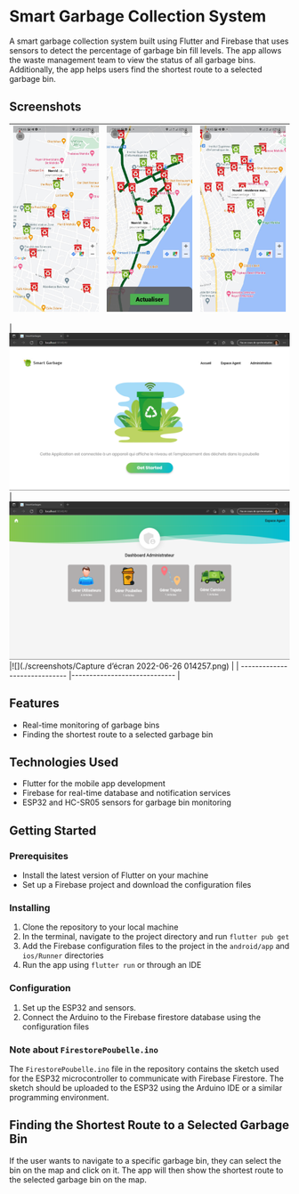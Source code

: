 # Smart Garbage Collection System

A smart garbage collection system built using Flutter and Firebase that uses sensors to detect the percentage of garbage bin fill levels. The app allows the waste management team to view the status of all garbage bins. Additionally, the app helps users find the shortest route to a selected garbage bin.

## Screenshots

| ![](./screenshots/image1.jpg) | ![](./screenshots/image2.jpg) | ![](./screenshots/image3.jpg) |
| ----------------------------- | ----------------------------- | ----------------------------- |


| ![](./screenshots/280270009_441553114325299_3471035679002628739_n.png) | ![](./screenshots/280109543_556011779203584_8357172154625432704_n.png) |![](./screenshots/Capture d’écran 2022-06-26 014257.png) |
| ----------------------------- |----------------------------- |

## Features

- Real-time monitoring of garbage bins
- Finding the shortest route to a selected garbage bin

## Technologies Used

- Flutter for the mobile app development
- Firebase for real-time database and notification services
- ESP32 and HC-SR05 sensors for garbage bin monitoring

## Getting Started

### Prerequisites

- Install the latest version of Flutter on your machine
- Set up a Firebase project and download the configuration files

### Installing

1. Clone the repository to your local machine
2. In the terminal, navigate to the project directory and run `flutter pub get`
3. Add the Firebase configuration files to the project in the `android/app` and `ios/Runner` directories
4. Run the app using `flutter run` or through an IDE

### Configuration

1. Set up the ESP32 and sensors.
2. Connect the Arduino to the Firebase firestore database using the configuration files

### Note about `FirestorePoubelle.ino`

The `FirestorePoubelle.ino` file in the repository contains the sketch used for the ESP32 microcontroller to communicate with Firebase Firestore. The sketch should be uploaded to the ESP32 using the Arduino IDE or a similar programming environment.

## Finding the Shortest Route to a Selected Garbage Bin

If the user wants to navigate to a specific garbage bin, they can select the bin on the map and click on it. The app will then show the shortest route to the selected garbage bin on the map.
